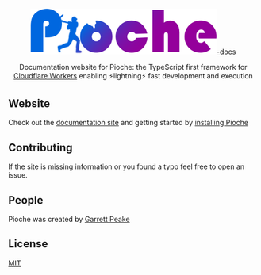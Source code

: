  <div>
 <p align="center">
  <a href="https://github.com/GarrettPeake/pioche-docs" title="View Project Source"><img width="375" src="https://github.com/GarrettPeake/pioche/blob/master/readme_logo.png" />-docs</a>
 </p>
 
 <div align="center">
  <p>Documentation website for Pioche: the TypeScript first framework for <a href='https://workers.cloudflare.com'>Cloudflare Workers</a> enabling ⚡lightning⚡ fast development and execution</p>
</div>
</div>

## Website

Check out the [documentation site](https://www.pioche.dev) and getting started by [installing Pioche](https://github.com/GarrettPeake/pioche)

## Contributing

If the site is missing information or you found a typo feel free to open an issue.

## People

Pioche was created by [Garrett Peake](https://github.com/GarrettPeake)

## License
 [MIT](https://github.com/GarrettPeake/pioche/blob/master/LICENSE)